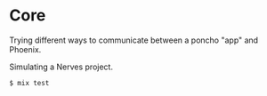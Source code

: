 # Core
Trying different ways to communicate between a poncho "app" and Phoenix.

Simulating a Nerves project.

    $ mix test

